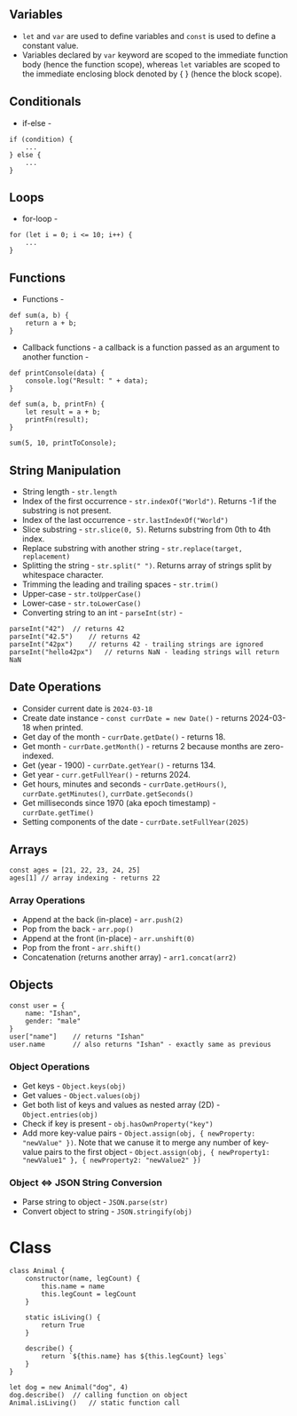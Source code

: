 ## Variables ##
- `let` and `var` are used to define variables and `const` is used to define a constant value.
- Variables declared by `var` keyword are scoped to the immediate function body (hence the function scope), whereas `let` variables are scoped to the immediate enclosing block denoted by { } (hence the block scope).

## Conditionals ##
- if-else -
```
if (condition) {
    ...
} else {
    ...
}
```

## Loops ##
- for-loop -
```
for (let i = 0; i <= 10; i++) {
    ...
}
```

## Functions ##
- Functions -
```
def sum(a, b) {
    return a + b;
}
```

- Callback functions - a callback is a function passed as an argument to another function -
```
def printConsole(data) {
    console.log("Result: " + data);
}

def sum(a, b, printFn) {
    let result = a + b;
    printFn(result);
}

sum(5, 10, printToConsole);
```

## String Manipulation ##
- String length - `str.length`
- Index of the first occurrence - `str.indexOf("World")`. Returns -1 if the substring is not present.
- Index of the last occurrence - `str.lastIndexOf("World")`
- Slice substring - `str.slice(0, 5)`. Returns substring from 0th to 4th index.
- Replace substring with another string - `str.replace(target, replacement)`
- Splitting the string - `str.split(" ")`. Returns array of strings split by whitespace character.
- Trimming the leading and trailing spaces - `str.trim()`
- Upper-case - `str.toUpperCase()`
- Lower-case - `str.toLowerCase()`
- Converting string to an int - `parseInt(str)` -
```
parseInt("42")  // returns 42
parseInt("42.5")    // returns 42
parseInt("42px")    // returns 42 - trailing strings are ignored
parseInt("hello42px")   // returns NaN - leading strings will return NaN
```

## Date Operations ##
- Consider current date is `2024-03-18`
- Create date instance - `const currDate = new Date()` - returns 2024-03-18 when printed.
- Get day of the month - `currDate.getDate()` - returns 18.
- Get month - `currDate.getMonth()` - returns 2 because months are zero-indexed. 
- Get (year - 1900) - `currDate.getYear()` - returns 134.
- Get year - `curr.getFullYear()` - returns 2024.
- Get hours, minutes and seconds - `currDate.getHours()`, `currDate.getMinutes()`, `currDate.getSeconds()`
- Get milliseconds since 1970 (aka epoch timestamp) - `currDate.getTime()`
- Setting components of the date - `currDate.setFullYear(2025)`

## Arrays ##
```
const ages = [21, 22, 23, 24, 25]
ages[1] // array indexing - returns 22
```

### Array Operations ###
- Append at the back (in-place) - `arr.push(2)`
- Pop from the back - `arr.pop()`
- Append at the front (in-place) - `arr.unshift(0)`
- Pop from the front - `arr.shift()`
- Concatenation (returns another array) - `arr1.concat(arr2)`

## Objects ## 
```
const user = {
    name: "Ishan",
    gender: "male"
}
user["name"]    // returns "Ishan"
user.name       // also returns "Ishan" - exactly same as previous
```

### Object Operations ###
- Get keys - `Object.keys(obj)`
- Get values - `Object.values(obj)`
- Get both list of keys and values as nested array (2D) - `Object.entries(obj)`
- Check if key is present - `obj.hasOwnProperty("key")`
- Add more key-value pairs - `Object.assign(obj, { newProperty: "newValue" })`. Note that we canuse it to merge any number of key-value pairs to the first object - `Object.assign(obj, { newProperty1: "newValue1" }, { newProperty2: "newValue2" })`

### Object <=> JSON String Conversion ###
- Parse string to object - `JSON.parse(str)`
- Convert object to string - `JSON.stringify(obj)`

# Class #
```
class Animal {
    constructor(name, legCount) {
        this.name = name
        this.legCount = legCount
    }

    static isLiving() {
        return True
    }

    describe() {
        return `${this.name} has ${this.legCount} legs`
    }
}

let dog = new Animal("dog", 4)
dog.describe()  // calling function on object
Animal.isLiving()   // static function call
```

